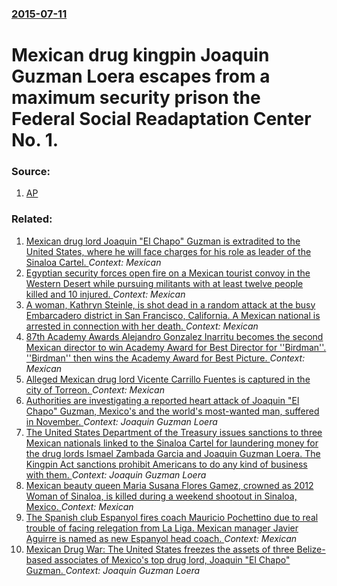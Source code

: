 ### [2015-07-11](/news/2015/07/11/index.md)

# Mexican drug kingpin Joaquin Guzman Loera escapes from a maximum security prison the Federal Social Readaptation Center No. 1. 




### Source:

1. [AP](http://hosted.ap.org/dynamic/stories/L/LT_MEXICO_DRUG_LORD_ESCAPES?SITE=AP&SECTION=HOME&TEMPLATE=DEFAULT)

### Related:

1. [Mexican drug lord Joaquin "El Chapo" Guzman is extradited to the United States, where he will face charges for his role as leader of the Sinaloa Cartel. ](/news/2017/01/19/mexican-drug-lord-joaquan-el-chapo-guzma-n-is-extradited-to-the-united-states-where-he-will-face-charges-for-his-role-as-leader-of-the-s.md) _Context: Mexican_
2. [Egyptian security forces open fire on a Mexican tourist convoy in the Western Desert while pursuing militants with at least twelve people killed and 10 injured. ](/news/2015/09/13/egyptian-security-forces-open-fire-on-a-mexican-tourist-convoy-in-the-western-desert-while-pursuing-militants-with-at-least-twelve-people-ki.md) _Context: Mexican_
3. [A woman, Kathryn Steinle, is shot dead in a random attack at the busy Embarcadero district in San Francisco, California. A Mexican national is arrested in connection with her death. ](/news/2015/07/1/a-woman-kathryn-steinle-is-shot-dead-in-a-random-attack-at-the-busy-embarcadero-district-in-san-francisco-california-a-mexican-national.md) _Context: Mexican_
4. [87th Academy Awards Alejandro Gonzalez Inarritu becomes the second Mexican director to win Academy Award for Best Director for ''Birdman''. ''Birdman'' then wins the Academy Award for Best Picture. ](/news/2015/02/22/87th-academy-awards-palejandro-gonza-lez-ia-a-rritu-becomes-the-second-mexican-director-to-win-academy-award-for-best-director-for-birdman.md) _Context: Mexican_
5. [Alleged Mexican drug lord Vicente Carrillo Fuentes is captured in the city of Torreon. ](/news/2014/10/9/alleged-mexican-drug-lord-vicente-carrillo-fuentes-is-captured-in-the-city-of-torreon.md) _Context: Mexican_
6. [Authorities are investigating a reported heart attack of Joaquin "El Chapo" Guzman, Mexico's and the world's most-wanted man, suffered in November. ](/news/2013/12/27/authorities-are-investigating-a-reported-heart-attack-of-joaquan-el-chapo-guzma-n-mexico-s-and-the-world-s-most-wanted-man-suffered-in.md) _Context: Joaquin Guzman Loera_
7. [The United States Department of the Treasury issues sanctions to three Mexican nationals linked to the Sinaloa Cartel for laundering money for the drug lords Ismael Zambada Garcia and Joaquin Guzman Loera. The Kingpin Act sanctions prohibit Americans to do any kind of business with them. ](/news/2013/07/30/the-united-states-department-of-the-treasury-issues-sanctions-to-three-mexican-nationals-linked-to-the-sinaloa-cartel-for-laundering-money-f.md) _Context: Joaquin Guzman Loera_
8. [Mexican  beauty queen Maria Susana Flores Gamez, crowned as 2012 Woman of Sinaloa, is killed during a weekend shootout in Sinaloa, Mexico. ](/news/2012/11/27/mexican-beauty-queen-maraa-susana-flores-ga-mez-crowned-as-2012-woman-of-sinaloa-is-killed-during-a-weekend-shootout-in-sinaloa-mexico.md) _Context: Mexican_
9. [The Spanish club Espanyol fires coach Mauricio Pochettino due to real trouble of facing relegation from La Liga. Mexican manager Javier Aguirre is named as new Espanyol head coach. ](/news/2012/11/26/the-spanish-club-espanyol-fires-coach-mauricio-pochettino-due-to-real-trouble-of-facing-relegation-from-la-liga-mexican-manager-javier-agui.md) _Context: Mexican_
10. [Mexican Drug War: The United States freezes the assets of three Belize-based associates of Mexico's top drug lord, Joaquin "El Chapo" Guzman. ](/news/2012/08/7/mexican-drug-war-the-united-states-freezes-the-assets-of-three-belize-based-associates-of-mexico-s-top-drug-lord-joaquan-el-chapo-guzma.md) _Context: Joaquin Guzman Loera_
